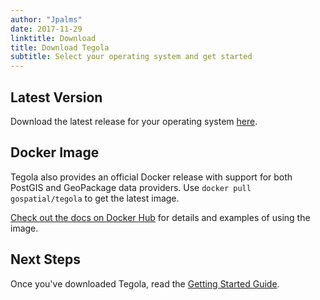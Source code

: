 ```yaml
---
author: "Jpalms"
date: 2017-11-29
linktitle: Download
title: Download Tegola
subtitle: Select your operating system and get started
---
```


## Latest Version

Download the latest release for your operating system [here](https://github.com/terranodo/tegola/releases).

## Docker Image
Tegola also provides an official Docker release with support for both PostGIS and GeoPackage data providers.  Use `docker pull gospatial/tegola` to get the latest image.

[Check out the docs on Docker Hub](https://hub.docker.com/r/gospatial/tegola/) for details and examples of using the image.

## Next Steps

Once you've downloaded Tegola, read the [Getting Started Guide](/documentation/getting-started/).